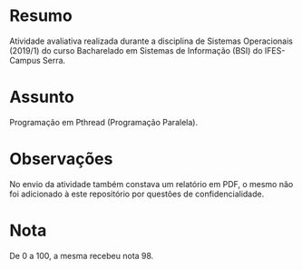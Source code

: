 # Resumo
Atividade avaliativa realizada durante a disciplina de Sistemas Operacionais (2019/1) do curso Bacharelado em Sistemas de Informação (BSI) do IFES- Campus Serra. 

# Assunto
Programação em Pthread (Programação Paralela). 

# Observações
No envio da atividade também constava um relatório em PDF, o mesmo não foi adicionado à este repositório por questões de confidencialidade. 

# Nota
De 0 a 100, a mesma recebeu nota 98. 